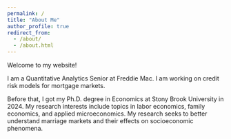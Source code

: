 ```yaml
---
permalink: /
title: "About Me"
author_profile: true
redirect_from: 
  - /about/
  - /about.html
---
```


Welcome to my website!

I am a Quantitative Analytics Senior at Freddie Mac. I am working on credit risk models for mortgage markets.

Before that, I got my Ph.D. degree in Economics at Stony Brook University in 2024. My research interests include topics in labor economics, family economics, and applied microeconomics. My research seeks to better understand marriage markets and their effects on socioeconomic phenomena.
